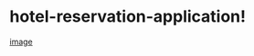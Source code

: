 # hotel-reservation-application!
[image](https://github.com/Zack890924/hotel-reservation-application/assets/113669407/95cac35e-9c65-4a5d-9c0f-41cd01621346)
